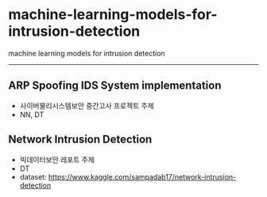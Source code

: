 # machine-learning-models-for-intrusion-detection
machine learning models for intrusion detection

---------------------

## ARP Spoofing IDS System implementation
- 사이버물리시스템보안 중간고사 프로젝트 주제
- NN, DT



## Network Intrusion Detection
- 빅데이터보안 레포트 주제
- DT
- dataset: https://www.kaggle.com/sampadab17/network-intrusion-detection

